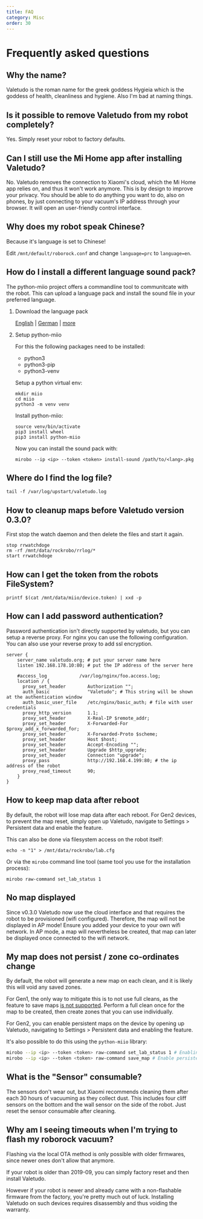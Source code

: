 ```yaml
---
title: FAQ
category: Misc
order: 30
---
```

# Frequently asked questions

## Why the name?

Valetudo is the roman name for the greek goddess Hygieia which is the goddess of health, cleanliness and hygiene. Also I'm bad at naming things.

## Is it possible to remove Valetudo from my robot completely? 

Yes. Simply reset your robot to factory defaults.

## Can I still use the Mi Home app after installing Valetudo?

No. Valetudo removes the connection to Xiaomi's cloud, which the Mi Home app relies on, and thus it won't work anymore. This is by design to improve your privacy. You should be able to do anything you want to do, also on phones, by just connecting to your vacuum's IP address through your browser. It will open an user-friendly control interface.

## Why does my robot speak Chinese?

Because it's language is set to Chinese!

Edit `/mnt/default/roborock.conf` and change `language=prc` to `language=en`.

## How do I install a different language sound pack?

The python-miio project offers a commandline tool to communitcate with the robot. This can upload a language pack and install the sound file in your preferred language.

1. Download the language pack

   [English](https://dustbuilder.xvm.mit.edu/pkg/voice/english.pkg) | [German](https://dustbuilder.xvm.mit.edu/pkg/voice/de.pkg) | [more](https://dustbuilder.xvm.mit.edu/pkg/voice/)

2. Setup python-miio

   For this the following packages need to be installed:

   * python3
   * python3-pip
   * python3-venv

   Setup a python virtual env:

       mkdir miio
       cd miio
       python3 -m venv venv

   Install python-miio:

       source venv/bin/activate
       pip3 install wheel
       pip3 install python-miio

   Now you can install the sound pack with:

       mirobo --ip <ip> --token <token> install-sound /path/to/<lang>.pkg

## Where do I find the log file?

    tail -f /var/log/upstart/valetudo.log

## How to cleanup maps before Valetudo version 0.3.0?

First stop the watch daemon and then delete the files and start it again.

    stop rrwatchdoge
    rm -rf /mnt/data/rockrobo/rrlog/*
    start rrwatchdoge

## How can I get the token from the robots FileSystem?

`printf $(cat /mnt/data/miio/device.token) | xxd -p`

## How can I add password authentication?

Password authentication isn't directly supported by valetudo, but you can setup a reverse proxy. For nginx you can use the following configuration. You can also use your reverse proxy to add ssl encryption.

```
server {
    server_name valetudo.org; # put your server name here
    listen 192.168.178.10:80; # put the IP address of the server here 

    #access_log            /var/log/nginx/foo.access.log;
    location / {
      proxy_set_header        Authorization "";
      auth_basic              "Valetudo"; # This string will be shown at the authentication window
      auth_basic_user_file    /etc/nginx/basic_auth; # file with user credentials
      proxy_http_version      1.1;
      proxy_set_header        X-Real-IP $remote_addr;
      proxy_set_header        X-Forwarded-For $proxy_add_x_forwarded_for;
      proxy_set_header        X-Forwarded-Proto $scheme;
      proxy_set_header        Host $host;
      proxy_set_header        Accept-Encoding "";
      proxy_set_header        Upgrade $http_upgrade;
      proxy_set_header        Connection "upgrade";
      proxy_pass              http://192.168.4.199:80; # the ip address of the robot
      proxy_read_timeout      90;
    }
}
```

## How to keep map data after reboot

By default, the robot will lose map data after each reboot. For Gen2 devices,
to prevent the map reset, simply open up Valetudo, navigate to Settings > Persistent data and enable the feature.

This can also be done via filesystem access on the robot itself:

```shell
echo -n "1" > /mnt/data/rockrobo/lab.cfg
``` 

Or via the `mirobo` command line tool (same tool you use
for the installation process):

```shell
mirobo raw-command set_lab_status 1
```

## No map displayed
Since v0.3.0 Valetudo now use the cloud interface and that requires the robot to be provisioned (wifi configured). Therefore, the map will not be displayed in AP mode! Ensure you added your device to your own wifi network.
In AP mode, a map will nevertheless be created, that map can later be displayed once connected to the wifi network. 

## My map does not persist / zone co-ordinates change

By default, the robot will generate a new map on each clean, and it is likely
this will void any saved zones.

For Gen1, the only way to mitigate this is to not use full cleans, as the feature
to save maps [is not supported](https://github.com/dgiese/dustcloud/issues/211#issuecomment-491733796).
Perform a full clean once for the map to be created, then create zones that you
can use individually.

For Gen2, you can enable persistent maps on the device by opening up Valetudo, navigating to Settings > Persistent data and 
enabling the feature.

It's also possible to do this using the `python-miio` library:

```sh
mirobo --ip <ip> --token <token> raw-command set_lab_status 1 # Enabling the lab status allows advanced commands to be issued
mirobo --ip <ip> --token <token> raw-command save_map # Enable persistent maps!
```

## What is the "Sensor" consumable?
The sensors don't wear out, but Xiaomi recommends cleaning them after each 30 hours of vacuuming as they collect dust. This includes four cliff sensors on the bottom and the wall sensor on the side of the robot. Just reset the sensor consumable after cleaning.

## Why am I seeing timeouts when I'm trying to flash my roborock vacuum?
Flashing via the local OTA method is only possible with older firmwares, since newer ones don't allow that anymore.

If your robot is older than 2019-09, you can simply factory reset and then install Valetudo.

However if your robot is newer and already came with a non-flashable firmware from the factory,
you're pretty much out of luck.
Installing Valetudo on such devices requires disassembly and thus voiding the warranty. 
